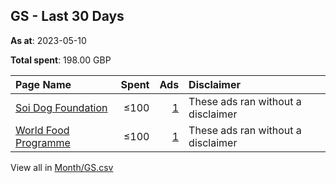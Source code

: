 ## GS - Last 30 Days
**As at**: 2023-05-10

**Total spent**: 198.00 GBP

|Page Name|Spent|Ads|Disclaimer|
|:---|---:|---:|:---|
|[Soi Dog Foundation](https://www.facebook.com/108625789179165)|≤100|[1](https://www.facebook.com/ads/library/?active_status=all&ad_type=political_and_issue_ads&country=GS&view_all_page_id=108625789179165&search_type=page&media_type=all)|These ads ran without a disclaimer|
|[World Food Programme](https://www.facebook.com/28312410177)|≤100|[1](https://www.facebook.com/ads/library/?active_status=all&ad_type=political_and_issue_ads&country=GS&view_all_page_id=28312410177&search_type=page&media_type=all)|These ads ran without a disclaimer|

View all in [Month/GS.csv](../../MetaData/Month/GS.csv)
